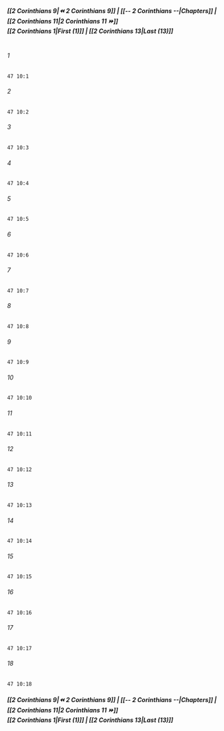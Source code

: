 
##### **[[2 Corinthians 9|⏪ 2 Corinthians 9]] | [[-- 2 Corinthians --|Chapters]] | [[2 Corinthians 11|2 Corinthians 11 ⏩]]**<br>**[[2 Corinthians 1|First (1)]] | [[2 Corinthians 13|Last (13)]]**<br><br>

###### 1
``` verse
47 10:1
```
###### 2
``` verse
47 10:2
```
###### 3
``` verse
47 10:3
```
###### 4
``` verse
47 10:4
```
###### 5
``` verse
47 10:5
```
###### 6
``` verse
47 10:6
```
###### 7
``` verse
47 10:7
```
###### 8
``` verse
47 10:8
```
###### 9
``` verse
47 10:9
```
###### 10
``` verse
47 10:10
```
###### 11
``` verse
47 10:11
```
###### 12
``` verse
47 10:12
```
###### 13
``` verse
47 10:13
```
###### 14
``` verse
47 10:14
```
###### 15
``` verse
47 10:15
```
###### 16
``` verse
47 10:16
```
###### 17
``` verse
47 10:17
```
###### 18
``` verse
47 10:18
```

##### **[[2 Corinthians 9|⏪ 2 Corinthians 9]] | [[-- 2 Corinthians --|Chapters]] | [[2 Corinthians 11|2 Corinthians 11 ⏩]]**<br>**[[2 Corinthians 1|First (1)]] | [[2 Corinthians 13|Last (13)]]**
